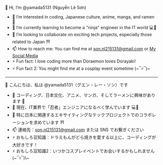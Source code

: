 👋 Hi, I’m @yamada5131 (Nguyễn Lê Sơn) 
- 👀 I’m interested in coding, Japanese culture, anime, manga, and ramen 🍜
- 🌱 I’m currently learning to become a "ninja" engineer in the IT world 💻🥷
- 💞️ I’m looking to collaborate on exciting tech projects, especially those related to Japan ⛩️
- 📫 How to reach me: You can find me at son.nl215131@gmail.com or [My Social Media](https://www.facebook.com/son.nguyenle.560/)
- ⚡ Fun fact: I love coding more than Doraemon loves Dorayaki! 
- ⚡ Fun fact 2: You might find me at a cosplay event sometime (⁠\~⁠‾⁠▿⁠‾⁠)⁠\~⁠
---
👋 こんにちは、私は @yamada5131（グエン・レー・ソン）です
- 👀 コーディング、日本文化、アニメ、マンガ、そしてラーメンに興味があります 🍜  
- 🌱 現在、IT業界で「忍者」エンジニアになるべく学んでいます 💻🥷  
- 💞️ 特に日本に関連するエキサイティングなテックプロジェクトでのコラボレーションを求めています ⛩️  
- 📫 連絡先：son.nl215131@gmail.com または SNS でお繋ぎください  
- ⚡ おもしろ豆知識：ドラえもんがどら焼きを愛する以上に、コーディングが大好きです！  
- ⚡ おもしろ豆知識2：いつかコスプレイベントでお会いするかもしれません (⁠\~⁠‾⁠▿⁠‾⁠)\⁠~⁠

